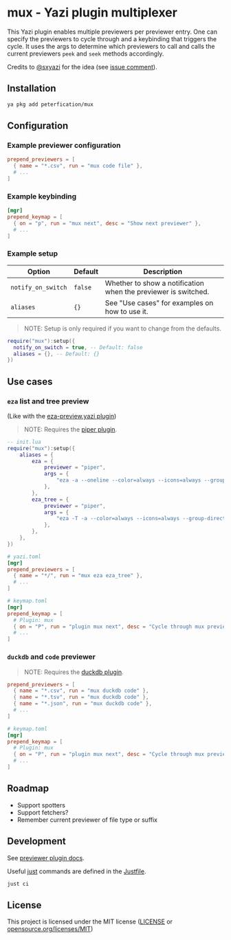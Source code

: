 # mux - Yazi plugin multiplexer

This Yazi plugin enables multiple previewers per previewer entry. One can specify the previewers to cycle through and a keybinding that triggers the cycle. It uses the args to determine which previewers to call and calls the current previewers `peek` and `seek` methods accordingly.

Credits to [@sxyazi](https://github.com/sxyazi) for the idea (see [issue comment](https://github.com/sxyazi/yazi/issues/3176#issuecomment-3307014021)).

## Installation

```bash
ya pkg add peterfication/mux
```

## Configuration

### Example previewer configuration

```toml
prepend_previewers = [
  { name = "*.csv", run = "mux code file" },
  # ...
]
```

### Example keybinding

```toml
[mgr]
prepend_keymap = [
  { on = "p", run = "mux next", desc = "Show next previewer" },
  # ...
]
```

### Example setup

| Option             | Default | Description                                                    |
| ------------------ | ------- | -------------------------------------------------------------- |
| `notify_on_switch` | `false` | Whether to show a notification when the previewer is switched. |
| `aliases`          | `{}`    | See "Use cases" for examples on how to use it.                 |

> NOTE: Setup is only required if you want to change from the defaults.

```lua
require("mux"):setup({
  notify_on_switch = true, -- Default: false
  aliases = {}, -- Default: {}
})
```

## Use cases

### `eza` list and tree preview

(Like with the [eza-preview.yazi plugin](https://github.com/sharklasers996/eza-preview.yazi))

> NOTE: Requires the [piper plugin](https://github.com/yazi-rs/plugins/tree/main/piper.yazi).

```lua
-- init.lua
require("mux"):setup({
	aliases = {
		eza = {
			previewer = "piper",
			args = {
				"eza -a --oneline --color=always --icons=always --group-directories-first --no-quotes $1",
			},
		},
		eza_tree = {
			previewer = "piper",
			args = {
				"eza -T -a --color=always --icons=always --group-directories-first --no-quotes $1",
			},
		},
	},
})
```

```toml
# yazi.toml
[mgr]
prepend_previewers = [
  { name = "*/", run = "mux eza eza_tree" },
  # ...
]
```

```toml
# keymap.toml
[mgr]
prepend_keymap = [
  # Plugin: mux
  { on = "P", run = "plugin mux next", desc = "Cycle through mux previewers" },
  # ...
]
```

### `duckdb` and `code` previewer

> NOTE: Requires the [duckdb plugin](https://github.com/wylie102/duckdb.yazi).

```toml
prepend_previewers = [
  { name = "*.csv", run = "mux duckdb code" },
  { name = "*.tsv", run = "mux duckdb code" },
  { name = "*.json", run = "mux duckdb code" },
  # ...
]
```

```toml
# keymap.toml
[mgr]
prepend_keymap = [
  # Plugin: mux
  { on = "P", run = "plugin mux next", desc = "Cycle through mux previewers" },
  # ...
]
```

## Roadmap

- Support spotters
- Support fetchers?
- Remember current previewer of file type or suffix

## Development

See [previewer plugin docs](https://yazi-rs.github.io/docs/plugins/overview/#previewer).

Useful [just](https://github.com/casey/just) commands are defined in the [Justfile](Justfile).

```bash
just ci
```

## License

This project is licensed under the MIT license ([LICENSE](LICENSE) or [opensource.org/licenses/MIT](https://opensource.org/licenses/MIT))
